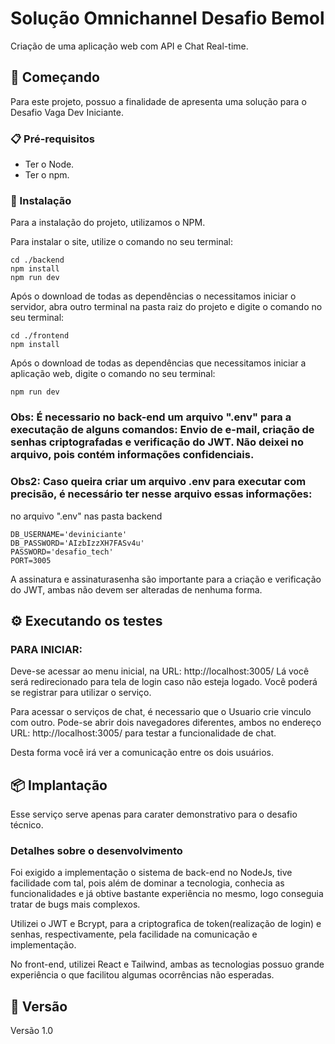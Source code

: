 # Solução Omnichannel Desafio Bemol

Criação de uma aplicação web com API e Chat Real-time.

## 🚀 Começando

Para este projeto, possuo a finalidade de apresenta uma solução para o Desafio Vaga Dev Iniciante.

### 📋 Pré-requisitos

- Ter o Node.
- Ter o npm.


### 🔧 Instalação

Para a instalação do projeto, utilizamos o NPM.

Para instalar o site, utilize o comando no seu terminal:
```
cd ./backend
npm install
npm run dev
```

Após o download de todas as dependências o necessitamos iniciar o servidor, abra outro terminal na pasta raiz do projeto e digite o comando no seu terminal:

```
cd ./frontend
npm install
```

Após o download de todas as dependências que necessitamos iniciar a aplicação web, digite o comando no seu terminal:

```
npm run dev
```

### Obs: É necessario no back-end um arquivo ".env" para a executação de alguns comandos: Envio de e-mail, criação de senhas criptografadas e verificação do JWT. Não deixei no arquivo, pois contém informações confidenciais.

### Obs2: Caso queira criar um arquivo .env para executar com precisão, é necessário ter nesse arquivo essas informações:

no arquivo ".env" nas pasta backend
```
DB_USERNAME='deviniciante'
DB_PASSWORD='AIzbIzzXH7FASv4u'
PASSWORD='desafio_tech'
PORT=3005
```
A assinatura e assinaturasenha são importante para a criação e verificação do JWT, ambas não devem ser alteradas de nenhuma forma.

## ⚙️ Executando os testes

### PARA INICIAR:
Deve-se acessar ao menu inicial, na URL: http://localhost:3005/
Lá você será redirecionado para tela de login caso não esteja logado.
Você poderá se registrar para utilizar o serviço.

Para acessar o serviços de chat, é necessario que o Usuario crie vinculo com outro.
Pode-se abrir dois navegadores diferentes, ambos no endereço URL: http://localhost:3005/ para testar a funcionalidade de chat.

Desta forma você irá ver a comunicação entre os dois usuários.

## 📦 Implantação

Esse serviço serve apenas para carater demonstrativo para o desafio técnico.

### Detalhes sobre o desenvolvimento

Foi exigido a implementação o sistema de back-end no NodeJs, tive facilidade com tal, pois além de dominar a tecnologia, conhecia as funcionalidades e já obtive bastante experiência no mesmo, logo conseguia tratar de bugs mais complexos.

Utilizei o JWT e Bcrypt, para a criptografica de token(realização de login) e senhas, respectivamente, pela facilidade na comunicação e implementação.

No front-end, utilizei React e Tailwind, ambas as tecnologias possuo grande experiência o que facilitou algumas ocorrências não esperadas.

## 📌 Versão

Versão 1.0
